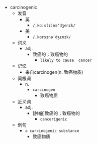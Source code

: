 - carcinogenic
  - 发音
    - 英
      - `/,kɑːs(ɪ)nə'dʒenɪk/`
    - 美
      - `/,kɑrsɪnə'dʒɛnɪk/`
  - 词义
    - adj.
      - 致癌的；致癌物的
        - `likely to cause  cancer `
  - 记忆
    - 来自carcinogen(n. 致癌物质)
  - 同根词
    - n.
      - `carcinogen`
        - 致癌物质
  - 近义词
    - adj.
      - [肿瘤]致癌的；致癌物的
        - `cancerigenic`
  - 例句
    - `a carcinogenic substance`
      - 致癌物质

